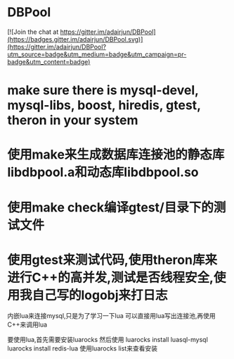 
DBPool
======

[![Join the chat at https://gitter.im/adairjun/DBPool](https://badges.gitter.im/adairjun/DBPool.svg)](https://gitter.im/adairjun/DBPool?utm_source=badge&utm_medium=badge&utm_campaign=pr-badge&utm_content=badge)

make sure there is mysql-devel, mysql-libs, boost, hiredis, gtest, theron in your system
======

使用make来生成数据库连接池的静态库libdbpool.a和动态库libdbpool.so
======
使用make check编译gtest/目录下的测试文件
======

使用gtest来测试代码,使用theron库来进行C++的高并发,测试是否线程安全,使用我自己写的logobj来打日志
======

内嵌lua来连接mysql,只是为了学习一下lua
可以直接用lua写出连接池,再使用C++来调用lua

要使用lua,首先需要安装luarocks
然后使用
luarocks install luasql-mysql
luarocks install redis-lua
使用luarocks list来查看安装
